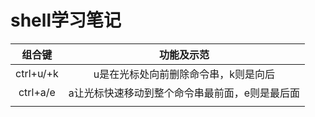 # shell学习笔记



|  组合键   |                   功能及示范                   |
| :-------: | :--------------------------------------------: |
| ctrl+u/+k |      u是在光标处向前删除命令串，k则是向后      |
| ctrl+a/e  | a让光标快速移动到整个命令串最前面，e则是最后面 |
|           |                                                |

